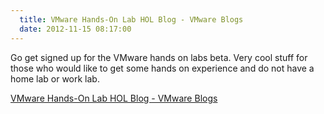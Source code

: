```yaml
---
  title: VMware Hands-On Lab HOL Blog - VMware Blogs
  date: 2012-11-15 08:17:00
---
```


Go get signed up for the VMware hands on labs beta. Very cool stuff for
those who would like to get some hands on experience and do not have a
home lab or work lab.

[VMware Hands-On Lab HOL Blog - VMware Blogs](http://blogs.vmware.com/hol)
